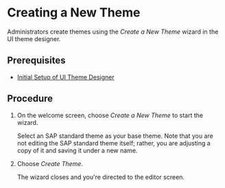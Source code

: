 <!-- loio72c730b60f6b41b0bfed63b474007b51 -->

# Creating a New Theme

Administrators create themes using the *Create a New Theme* wizard in the UI theme designer.



<a name="loio72c730b60f6b41b0bfed63b474007b51__prereq_snm_xqk_y3b"/>

## Prerequisites

-   [Initial Setup of UI Theme Designer](Initial-Setup-of-UI-Theme-Designer/initial-setup-of-ui-theme-designer-d9eb188.md)




<a name="loio72c730b60f6b41b0bfed63b474007b51__steps_vyz_yrg_nj"/>

## Procedure

1.  On the welcome screen, choose *Create a New Theme* to start the wizard.

    Select an SAP standard theme as your base theme. Note that you are not editing the SAP standard theme itself; rather, you are adjusting a copy of it and saving it under a new name.

2.  Choose *Create Theme*.

    The wizard closes and you're directed to the editor screen.


